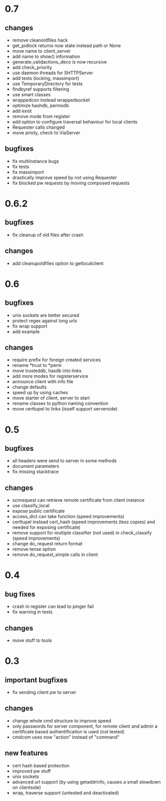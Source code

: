 # 0.7

## changes
* remove cleanoldfiles hack
* get_pidlock returns now state instead path or None
* move name to client_server
* add name to show() information
* generate_validactions_deco is now recursive
* add check_priority
* use daemon threads for SHTTPServer
* add tests (locking, massimport)
* use TemporaryDirectory for tests
* findbyref supports filtering
* use smart classes
* wrappedcon instead wrappedsocket
* optimize hashdb, permsdb
* add exist
* remove mode from register
* add option to configure traversal behaviour for local clients
* Requester calls changed
* move prioty, check to ViaServer

## bugfixes
* fix multiinstance bugs
* fix tests
* fix massimport
* drastically improve speed by not using Requester
* fix blocked pw requests by moving composed requests

# 0.6.2
## bugfixes
* fix cleanup of old files after crash
## changes
* add cleanupoldfiles option to getlocalclient

# 0.6
## bugfixes
* unix sockets are better secured
* protect regex against long urls
* fix wrap support
* add example

## changes
* require prefix for foreign created services
* rename *trust to *perm
* move trusteddb, hasdb into links
* add more modes for registerservice
* announce client with info file
* change defaults
* speed up by using caches
* move starter of client, server to start
* rename classes to python naming convention
* move certtupel to links (isself support serverside)

# 0.5
## bugfixes
* all headers were send to server in some methods
* document parameters
* fix missing stacktrace

## changes
* scnrequest can retrieve remote certificate from client instance
* use classify_local
* expose public certificate
* access_dict can take function (speed improvements)
* certtupel instead cert_hash (speed improvements (less copies) and needed for exposing certificate)
* remove support for multiple classifier (not used) in check_classify (speed improvements)
* change do_request return format
* remove tense option
* remove do_request_simple calls in client

# 0.4
## bug fixes
* crash in register can lead to pinger fail
* fix warning in tests
## changes
* move stuff to tools

# 0.3
## important bugfixes
* fix sending client pw to server

## changes
* change whole cmd structure to improve speed
* only passwords for server component, for remote client and admin a certificate based authentification is used (not tested)
* cmdcom uses now "action" instead of "command"


## new features
* cert hash based protection
* improved pw stuff
* unix sockets
* advanced url support (by using getaddrinfo, causes a small slowdown on clientside)
* wrap, traverse support (untested and deactivated)

